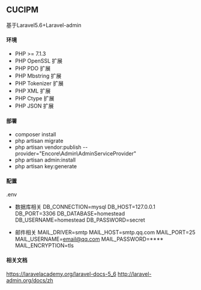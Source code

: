 ## CUCIPM

基于Laravel5.6+Laravel-admin

#### 环境

+ PHP >= 7.1.3
+ PHP OpenSSL 扩展
+ PHP PDO 扩展
+ PHP Mbstring 扩展
+ PHP Tokenizer 扩展
+ PHP XML 扩展
+ PHP Ctype 扩展
+ PHP JSON 扩展

#### 部署

+ composer install
+ php artisan migrate
+ php artisan vendor:publish --provider="Encore\Admin\AdminServiceProvider"
+ php artisan admin:install
+ php artisan key:generate

#### 配置

.env
+ 数据库相关
DB_CONNECTION=mysql
DB_HOST=127.0.0.1
DB_PORT=3306
DB_DATABASE=homestead
DB_USERNAME=homestead
DB_PASSWORD=secret

+ 邮件相关
MAIL_DRIVER=smtp
MAIL_HOST=smtp.qq.com
MAIL_PORT=25
MAIL_USERNAME=email@qq.com
MAIL_PASSWORD=****
MAIL_ENCRYPTION=tls

#### 相关文档
https://laravelacademy.org/laravel-docs-5_6
http://laravel-admin.org/docs/zh


